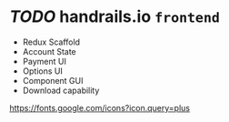 # **_TODO_** handrails.io `frontend`

- Redux Scaffold
- Account State
- Payment UI
- Options UI
- Component GUI
- Download capability

https://fonts.google.com/icons?icon.query=plus
